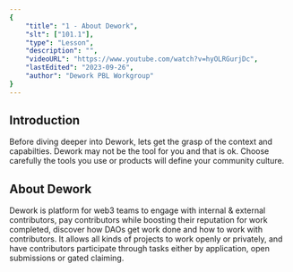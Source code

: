 ```yaml
---
{
    "title": "1 - About Dework",
    "slt": ["101.1"],
    "type": "Lesson",
    "description": "",
    "videoURL": "https://www.youtube.com/watch?v=hyOLRGurjDc",
    "lastEdited": "2023-09-26",
    "author": "Dework PBL Workgroup"
}
---
```

## Introduction
Before diving deeper into Dework, lets get the grasp of the context and capabilties.
Dework may not be the tool for you and that is ok.
Choose carefully the tools you use or products will define your community culture.

## About Dework
Dework is platform for web3 teams to engage with internal & external contributors, pay contributors while boosting their reputation for work completed, discover how DAOs get work done and how to work with contributors.
It allows all kinds of projects to work openly or privately, and have contributors participate through tasks either by application, open submissions or gated claiming.
